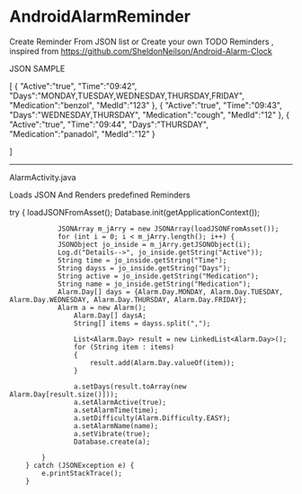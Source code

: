 
# AndroidAlarmReminder
Create Reminder From JSON list or Create your own TODO Reminders , inspired from https://github.com/SheldonNeilson/Android-Alarm-Clock

JSON SAMPLE 

[
{
 "Active":"true",
 "Time":"09:42",
 "Days":"MONDAY,TUESDAY,WEDNESDAY,THURSDAY,FRIDAY",
 "Medication":"benzol",
 "MedId":"123"
},
{
 "Active":"true",
 "Time":"09:43",
 "Days":"WEDNESDAY,THURSDAY",
 "Medication":"cough",
 "MedId":"12"
},
{
 "Active":"true",
 "Time":"09:44",
 "Days":"THURSDAY",
 "Medication":"panadol",
 "MedId":"12"
}

]


___________________________________________________

AlarmActivity.java 

Loads JSON And Renders predefined Reminders

  try {        loadJSONFromAsset();
			   Database.init(getApplicationContext());
		
			    JSONArray m_jArry = new JSONArray(loadJSONFromAsset());
		    	for (int i = 0; i < m_jArry.length(); i++) {
				JSONObject jo_inside = m_jArry.getJSONObject(i);
				Log.d("Details-->", jo_inside.getString("Active"));
				String time = jo_inside.getString("Time");
				String dayss = jo_inside.getString("Days");
				String active = jo_inside.getString("Medication");
				String name = jo_inside.getString("Medication");
            	Alarm.Day[] days = {Alarm.Day.MONDAY, Alarm.Day.TUESDAY, Alarm.Day.WEDNESDAY, Alarm.Day.THURSDAY, Alarm.Day.FRIDAY};
			    Alarm a = new Alarm();
					Alarm.Day[] daysA;
					String[] items = dayss.split(",");

					List<Alarm.Day> result = new LinkedList<Alarm.Day>();
					for (String item : items)
					{
						result.add(Alarm.Day.valueOf(item));
            		}

					a.setDays(result.toArray(new Alarm.Day[result.size()]));
			        a.setAlarmActive(true);
					a.setAlarmTime(time);
					a.setDifficulty(Alarm.Difficulty.EASY);
            		a.setAlarmName(name);
					a.setVibrate(true);
					Database.create(a);

			}
		} catch (JSONException e) {
			e.printStackTrace();
		}
